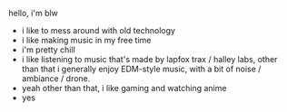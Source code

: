 hello, i'm blw
- i like to mess around with old technology
- i like making music in my free time
- i'm pretty chill
- i like listening to music that's made by lapfox trax / halley labs, other than that i generally enjoy EDM-style music, with a bit of noise / ambiance / drone.
- yeah other than that, i like gaming and watching anime
- yes

<!---
iblowmymind/iblowmymind is a ✨ special ✨ repository because its `README.md` (this file) appears on your GitHub profile.
You can click the Preview link to take a look at your changes.
--->
